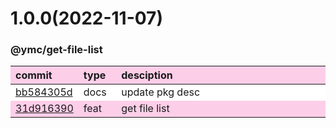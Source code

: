 
<style>
table{display:table;width:100%;}
table th:nth-of-type(1),table th:nth-of-type(2){width:12%;}
tr:nth-child(2n){background-color:#fdcee8;}
tr:nth-child(2n-1){background-color:white;}
th{background-color:#fdcee8;}
</style>


<a name="1.0.0"></a>
# 1.0.0(2022-11-07)
### @ymc/get-file-list

<div align="center" style="margin-left: auto;margin-right: auto;background:white;">

commit|type|desciption
:----|:----|:----
[bb584305d](https://github.com/ymc-github/js-idea/commit/9bb584305d38834044daa702d532f1650468493c)|docs|update pkg desc
[31d916390](https://github.com/ymc-github/js-idea/commit/031d9163906ccfac6cd72af737ae29a4e1b8d6d1)|feat|get file list

</div>